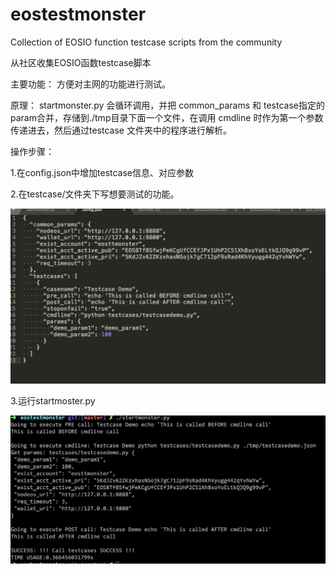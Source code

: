 # eostestmonster
Collection of EOSIO function testcase scripts from the community

从社区收集EOSIO函数testcase脚本

主要功能：
    方便对主网的功能进行测试。

原理：
startmonster.py 会循环调用，并把 common_params 和 testcase指定的param合并，存储到./tmp目录下面一个文件，在调用 cmdline 时作为第一个参数传递进去，然后通过testcase 文件夹中的程序进行解析。

操作步骤：

1.在config.json中增加testcase信息、对应参数

2.在testcase/文件夹下写想要测试的功能。



![image](./image/config.png)

3.运行startmoster.py

![image](./image/startmonster.png)

